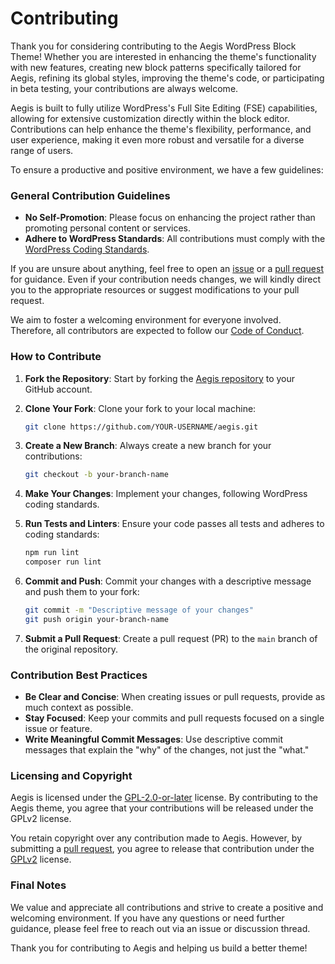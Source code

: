 # Contributing

Thank you for considering contributing to the Aegis WordPress Block Theme! Whether you are interested in enhancing the theme's functionality with new features, creating new block patterns specifically tailored for Aegis, refining its global styles, improving the theme's code, or participating in beta testing, your contributions are always welcome.

Aegis is built to fully utilize WordPress's Full Site Editing (FSE) capabilities, allowing for extensive customization directly within the block editor. Contributions can help enhance the theme's flexibility, performance, and user experience, making it even more robust and versatile for a diverse range of users.

To ensure a productive and positive environment, we have a few guidelines:

### General Contribution Guidelines

-   **No Self-Promotion**: Please focus on enhancing the project rather than promoting personal content or services.
-   **Adhere to WordPress Standards**: All contributions must comply with the [WordPress Coding Standards](https://developer.wordpress.org/coding-standards/wordpress-coding-standards/).

If you are unsure about anything, feel free to open an [issue](https://github.com/aegiswp/theme/issues) or a [pull request](https://github.com/aegiswp/theme/pulls) for guidance. Even if your contribution needs changes, we will kindly direct you to the appropriate resources or suggest modifications to your pull request.

We aim to foster a welcoming environment for everyone involved. Therefore, all contributors are expected to follow our [Code of Conduct](https://github.com/aegiswp/theme/blob/main/CODE_OF_CONDUCT.md).

### How to Contribute

1. **Fork the Repository**: Start by forking the [Aegis repository](https://github.com/aegiswp/theme/) to your GitHub account.
2. **Clone Your Fork**: Clone your fork to your local machine:

    ```bash
    git clone https://github.com/YOUR-USERNAME/aegis.git
    ```

3. **Create a New Branch**: Always create a new branch for your contributions:

    ```bash
    git checkout -b your-branch-name
    ```

4. **Make Your Changes**: Implement your changes, following WordPress coding standards.
5. **Run Tests and Linters**: Ensure your code passes all tests and adheres to coding standards:

    ```bash
    npm run lint
    composer run lint
    ```

6. **Commit and Push**: Commit your changes with a descriptive message and push them to your fork:

    ```bash
    git commit -m "Descriptive message of your changes"
    git push origin your-branch-name
    ```

7. **Submit a Pull Request**: Create a pull request (PR) to the `main` branch of the original repository.

### Contribution Best Practices

-   **Be Clear and Concise**: When creating issues or pull requests, provide as much context as possible.
-   **Stay Focused**: Keep your commits and pull requests focused on a single issue or feature.
-   **Write Meaningful Commit Messages**: Use descriptive commit messages that explain the "why" of the changes, not just the "what."

### Licensing and Copyright

Aegis is licensed under the [GPL-2.0-or-later](https://github.com/aegiswp/theme/blob/main/LICENSE) license. By contributing to the Aegis theme, you agree that your contributions will be released under the GPLv2 license.

You retain copyright over any contribution made to Aegis. However, by submitting a [pull request](https://github.com/aegiswp/theme/pulls), you agree to release that contribution under the [GPLv2](https://github.com/aegiswp/theme/blob/main/LICENSE) license.

### Final Notes

We value and appreciate all contributions and strive to create a positive and welcoming environment. If you have any questions or need further guidance, please feel free to reach out via an issue or discussion thread.

Thank you for contributing to Aegis and helping us build a better theme!
